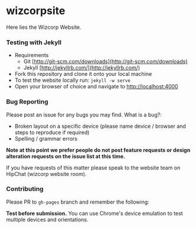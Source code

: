 wizcorpsite
===========

Here lies the Wizcorp Website.

### Testing with Jekyll

- Requirements
 	- Git [http://git-scm.com/downloads](http://git-scm.com/downloads)
 	- Jekyll [http://jekyllrb.com/](http://jekyllrb.com/) 
- Fork this repository and clone it onto your local machine
- To test the website locally run: `jekyll -w serve`
- Open your browser of choice and navigate to [http://localhost:4000](http://localhost:4000)

### Bug Reporting

Please post an issue for any bugs you may find. What is a bug?:

- Broken layout on a specific device (please name device / browser and steps to reproduce if required)
- Spelling / grammar errors

**Note at this point we prefer people do not post feature requests or design alteration requests on the issue list at this time.** 

If you have requests of this matter please speak to the website team on HipChat (wizcorp website room).

### Contributing

Please PR to `gh-pages` branch and remember the following:

**Test before submission.** You can use Chrome's device emulation to test multiple devices and orientations.